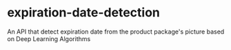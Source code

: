 # expiration-date-detection
An API that detect expiration date from the product package's picture based on Deep Learning Algorithms
